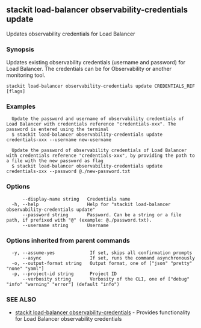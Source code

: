 ## stackit load-balancer observability-credentials update

Updates observability credentials for Load Balancer

### Synopsis

Updates existing observability credentials (username and password) for Load Balancer. The credentials can be for Observability or another monitoring tool.

```
stackit load-balancer observability-credentials update CREDENTIALS_REF [flags]
```

### Examples

```
  Update the password and username of observability credentials of Load Balancer with credentials reference "credentials-xxx". The password is entered using the terminal
  $ stackit load-balancer observability-credentials update credentials-xxx --username new-username

  Update the password of observability credentials of Load Balancer with credentials reference "credentials-xxx", by providing the path to a file with the new password as flag
  $ stackit load-balancer observability-credentials update credentials-xxx --password @./new-password.txt
```

### Options

```
      --display-name string   Credentials name
  -h, --help                  Help for "stackit load-balancer observability-credentials update"
      --password string       Password. Can be a string or a file path, if prefixed with "@" (example: @./password.txt).
      --username string       Username
```

### Options inherited from parent commands

```
  -y, --assume-yes             If set, skips all confirmation prompts
      --async                  If set, runs the command asynchronously
  -o, --output-format string   Output format, one of ["json" "pretty" "none" "yaml"]
  -p, --project-id string      Project ID
      --verbosity string       Verbosity of the CLI, one of ["debug" "info" "warning" "error"] (default "info")
```

### SEE ALSO

* [stackit load-balancer observability-credentials](./stackit_load-balancer_observability-credentials.md)	 - Provides functionality for Load Balancer observability credentials

